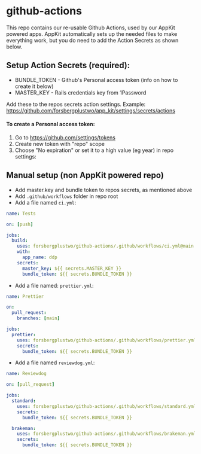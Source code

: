 # github-actions

This repo contains our re-usable Github Actions, used by our AppKit powered apps. AppKit automatically sets up the needed files to make everything work, but you do need to add the Action Secrets as shown below.

## Setup Action Secrets (required):
- BUNDLE_TOKEN - Github's Personal access token (info on how to create it below)
- MASTER_KEY - Rails credentials key from 1Password

Add these to the repos secrets action settings. Example: https://github.com/forsbergplustwo/app_kit/settings/secrets/actions

#### To create a Personal access token:
1. Go to https://github.com/settings/tokens
1. Create new token with "repo" scope
1. Choose "No expiration" or set it to a high value (eg year) in repo settings: 


## Manual setup (non AppKit powered repo)
- Add master.key and bundle token to repos secrets, as mentioned above
- Add `.github/workflows` folder in repo root
- Add a file named `ci.yml`:

```yaml
name: Tests

on: [push]

jobs:
  build:
    uses: forsbergplustwo/github-actions/.github/workflows/ci.yml@main
    with:
      app_name: ddp
    secrets:
      master_key: ${{ secrets.MASTER_KEY }}
      bundle_token: ${{ secrets.BUNDLE_TOKEN }}

```

- Add a file named: `prettier.yml`:

```yaml
name: Prettier

on:
  pull_request:
    branches: [main]

jobs:
  prettier:
    uses: forsbergplustwo/github-actions/.github/workflows/prettier.yml@main
    secrets:
      bundle_token: ${{ secrets.BUNDLE_TOKEN }}
```

- Add a file named `reviewdog.yml`:

```yaml
name: Reviewdog

on: [pull_request]

jobs:
  standard:
    uses: forsbergplustwo/github-actions/.github/workflows/standard.yml@main
    secrets:
      bundle_token: ${{ secrets.BUNDLE_TOKEN }}

  brakeman:
    uses: forsbergplustwo/github-actions/.github/workflows/brakeman.yml@main
    secrets:
      bundle_token: ${{ secrets.BUNDLE_TOKEN }}
```
